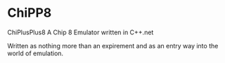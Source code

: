 # ChiPP8
ChiPlusPlus8
A Chip 8 Emulator written in C++.net

Written as nothing more than an expirement and as an entry way into the world of emulation.
